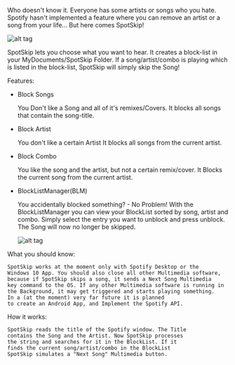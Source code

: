 Who doesn't know it. Everyone has some artists or songs who you hate. 
Spotify hasn't implemented a feature where you can remove an artist or 
a song from your life... But here comes SpotSkip!

![alt tag](https://raw.githubusercontent.com/theHaury/SpotifySongSkipper/master/readme_pictures/SpotSkip.PNG "SpotSkip Maing Window")

SpotSkip lets you choose what you want to hear.
It creates a block-list in your MyDocuments/SpotSkip Folder. If a 
song/artist/combo is playing which is listed in the block-list, 
SpotSkip will simply skip the Song!

Features:

- Block Songs

	You Don't like a Song and all of it's remixes/Covers.
	It blocks all songs that contain the song-title.
	
- Block Artist

    You don't like a certain Artist
	It blocks all songs from the current artist.
	
- Block Combo

    You like the song and the artist, but not a certain 
	remix/cover.
	It Blocks the current song from the current artist.
	
- BlockListManager(BLM)

    You accidentally blocked something? - No Problem!
	With the BlockListManager you can view your BlockList
	sorted by song, artist and combo. Simply select the 
	entry you want to unblock and press unblock. The Song
	will now no longer be skipped.
	
	![alt tag](https://raw.githubusercontent.com/theHaury/SpotifySongSkipper/master/readme_pictures/BlockListManager.PNG "SpotSkip BlockListManager")
	
What you should know:

    SpotSkip works at the moment only with Spotify Desktop or the
    Windows 10 App. You should also close all other Multimedia software, 
    because if SpotSkip skips a song, it sends a Next Song Multimedia 
    key command to the OS. If any other Multimedia software is running in
    the Background, it may get triggered and starts playing something.
    In a (at the moment) very far future it is planned 
    to create an Android App, and Implement the Spotify API. 
	
How it works:

    SpotSkip reads the title of the Spotify window. The Title 
    contains the Song and the Artist. Now SpotSkip processes
    the string and searches for it in the BlockList. If it 
    finds the current song/artist/combo in the BlockList
    SpotSkip simulates a "Next Song" Multimedia button. 
